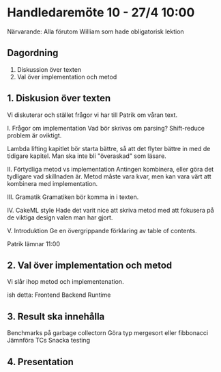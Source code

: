 # Handledaremöte 10 - 27/4 10:00

Närvarande: Alla förutom William som hade obligatorisk lektion

## Dagordning
1. Diskussion över texten
2. Val över implementation och metod

## 1. Diskusion över texten
Vi diskuterar och stället frågor vi har till Patrik om våran text.

I. Frågor om implementation
Vad bör skrivas om parsing?
Shift-reduce problem är oviktigt.

Lambda lifting kapitlet bör starta bättre, så att det flyter bättre in med
de tidigare kapitel.
Man ska inte bli "överaskad" som läsare.

II. Förtydliga metod vs implementation
Antingen kombinera, eller göra det tydligare vad skillnaden är.
Metod måste vara kvar, men kan vara värt att kombinera med implementation.

III. Gramatik
Gramatiken bör komma in i texten.

IV. CakeML style
Hade det varit nice att skriva metod med att fokusera på de viktiga
design valen man har gjort.

V. Introduktion
Ge en övergrippande förklaring av table of contents.

Patrik lämnar 11:00

## 2. Val över implementation och metod
Vi slår ihop metod och implementenation.

ish detta:
Frontend
Backend
Runtime


## 3. Result ska innehålla
Benchmarks på garbage collectorn
Göra typ mergesort eller fibbonacci
Jämnföra TCs
Snacka testing

## 4. Presentation
